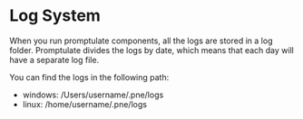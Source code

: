 # Log System

When you run promptulate components, all the logs are stored in a log folder. Promptulate divides the logs by date, which means that each day will have a separate log file.

You can find the logs in the following path:

- windows: /Users/username/.pne/logs
- linux: /home/username/.pne/logs
